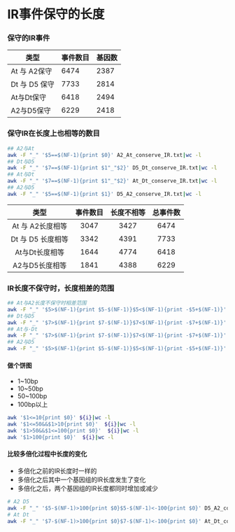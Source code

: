 # IR事件保守的长度



### 保守的IR事件

| 类型          | 事件数目 | 基因数 |
| ------------- | -------- | ------ |
| At 与 A2保守  | 6474     | 2387   |
| Dt 与 D5 保守 | 7733     | 2814   |
| At与Dt保守    | 6418     | 2494   |
| A2与D5保守    | 6229     | 2418   |



### 保守IR在长度上也相等的数目

```bash
## A2与At
awk -F "_" '$5==$(NF-1){print $0}' A2_At_conserve_IR.txt|wc -l
## Dt与D5
awk -F "_" '$7==$(NF-1){print $1"_"$2}' D5_Dt_conserve_IR.txt|wc -l
## At与Dt
awk -F "_" '$7==$(NF-1){print $1"_"$2}' At_Dt_conserve_IR.txt|wc -l
## A2与D5
awk -F "_" '$5==$(NF-1){print $1}' D5_A2_conserve_IR.txt|wc -l
```

| 类型              | 事件数目 | 长度不相等 | 总事件数|
| :---------------: | :------: | :----: | :----: |
| At 与 A2长度相等  | 3047     | 3427 |6474|
| Dt 与 D5 长度相等 | 3342     | 4391 |7733|
| At与Dt长度相等    | 1644     | 4774 |6418|
| A2与D5长度相等    | 1841     | 4388 |6229|

### IR长度不保守时，长度相差的范围

```bash
## At与A2长度不保守时相差范围
awk -F "_" '$5>$(NF-1){print $5-$(NF-1)}$5<$(NF-1){print -$5+$(NF-1)}' A2_At_conserve_IR.txt
## Dt与D5
awk -F "_" '$7>$(NF-1){print $7-$(NF-1)}$7<$(NF-1){print -$7+$(NF-1)}' D5_Dt_conserve_IR.txt
## At与·Dt
awk -F "_" '$7>$(NF-1){print $7-$(NF-1)}$7<$(NF-1){print -$7+$(NF-1)}' At_Dt_conserve_IR.txt
## A2与D5
awk -F "_" '$5>$(NF-1){print $5-$(NF-1)}$5<$(NF-1){print -$5+$(NF-1)}' D5_A2_conserve_IR.txt
```

#### 做个饼图

+ 1~10bp
+ 10~50bp
+ 50~100bp
+ 100bp以上

```bash
awk '$1<=10{print $0}' ${i}|wc -l
awk '$1<=50&&$1>10{print $0}'  ${i}|wc -l
awk '$1>50&&$1<=100{print $0}'  ${i}|wc -l
awk '$1>100{print $0}'  ${i}|wc -l
```



#### 比较多倍化过程中长度的变化

+ 多倍化之前的IR长度时一样的
+ 多倍化之后其中一个基因组的IR长度发生了变化
+ 多倍化之后，两个基因组的IR长度都同时增加或减少

```bash
# A2 D5
awk -F "_" '$5-$(NF-1)>100{print $0}$5-$(NF-1)<-100{print $0}' D5_A2_conserve_IR.txt
# At Dt
awk -F "_" '$7-$(NF-1)>100{print $0}$7-$(NF-1)<-100{print $0}' At_Dt_conserve_IR.txt
```

